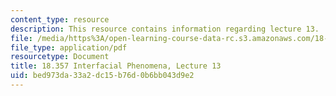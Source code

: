 ```yaml
---
content_type: resource
description: This resource contains information regarding lecture 13.
file: /media/https%3A/open-learning-course-data-rc.s3.amazonaws.com/18-357-interfacial-phenomena-fall-2010/bed973da33a2dc15b76d0b6bb043d9e2_MIT18_357F10_Lecture13.pdf
file_type: application/pdf
resourcetype: Document
title: 18.357 Interfacial Phenomena, Lecture 13
uid: bed973da-33a2-dc15-b76d-0b6bb043d9e2
---
```

